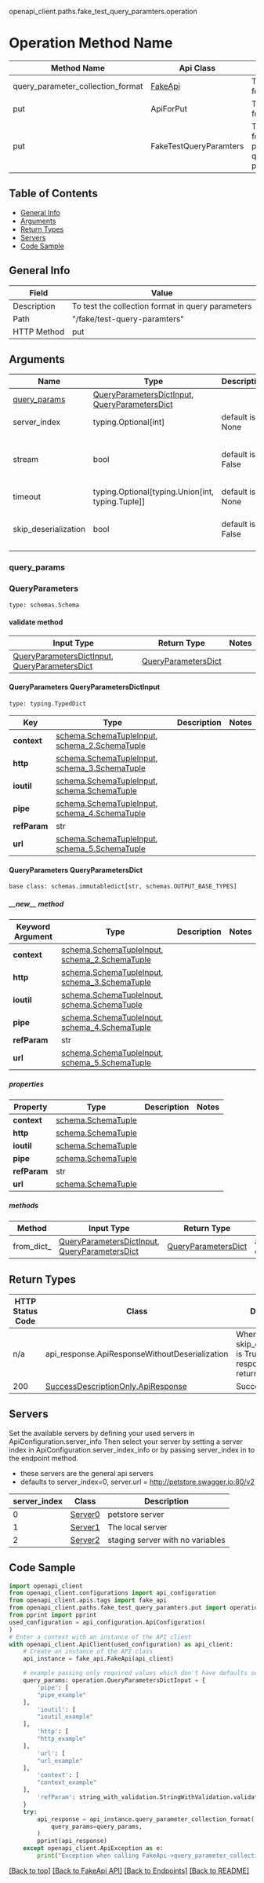 openapi_client.paths.fake_test_query_paramters.operation
# Operation Method Name

| Method Name | Api Class | Notes |
| ----------- | --------- | ----- |
| query_parameter_collection_format | [FakeApi](../../apis/tags/fake_api.md) | This api is only for tag=fake |
| put | ApiForPut | This api is only for this endpoint |
| put | FakeTestQueryParamters | This api is only for path=/fake/test-query-paramters |

## Table of Contents
- [General Info](#general-info)
- [Arguments](#arguments)
- [Return Types](#return-types)
- [Servers](#servers)
- [Code Sample](#code-sample)

## General Info
| Field | Value |
| ----- | ----- |
| Description | To test the collection format in query parameters |
| Path | "/fake/test-query-paramters" |
| HTTP Method | put |

## Arguments

Name | Type | Description  | Notes
------------- | ------------- | ------------- | -------------
[query_params](#query_params) | [QueryParametersDictInput](#queryparameters-queryparametersdictinput), [QueryParametersDict](#queryparameters-queryparametersdict) | |
server_index | typing.Optional[int] | default is None | Allows one to select a different [server](#servers). If not None, must be one of [0, 1, 2]
stream | bool | default is False | if True then the response.content will be streamed and loaded from a file like object. When downloading a file, set this to True to force the code to deserialize the content to a FileSchema file
timeout | typing.Optional[typing.Union[int, typing.Tuple]] | default is None | the timeout used by the rest client
skip_deserialization | bool | default is False | when True, headers and body will be unset and an instance of api_response.ApiResponseWithoutDeserialization will be returned
### query_params
### QueryParameters
```
type: schemas.Schema
```

#### validate method
Input Type | Return Type | Notes
------------ | ------------- | -------------
[QueryParametersDictInput](#queryparameters-queryparametersdictinput), [QueryParametersDict](#queryparameters-queryparametersdict) | [QueryParametersDict](#queryparameters-queryparametersdict) |

#### QueryParameters QueryParametersDictInput
```
type: typing.TypedDict
```
Key | Type |  Description | Notes
------------ | ------------- | ------------- | -------------
**context** | [schema.SchemaTupleInput](../../paths/fake_test_query_paramters/put/parameters/parameter_4/schema.md#schematupleinput), [schema_2.SchemaTuple](../../paths/fake_test_query_paramters/put/parameters/parameter_4/schema.md#schematuple) |  |
**http** | [schema.SchemaTupleInput](../../paths/fake_test_query_paramters/put/parameters/parameter_2/schema.md#schematupleinput), [schema_3.SchemaTuple](../../paths/fake_test_query_paramters/put/parameters/parameter_2/schema.md#schematuple) |  |
**ioutil** | [schema.SchemaTupleInput](../../paths/fake_test_query_paramters/put/parameters/parameter_1/schema.md#schematupleinput), [schema.SchemaTuple](../../paths/fake_test_query_paramters/put/parameters/parameter_1/schema.md#schematuple) |  |
**pipe** | [schema.SchemaTupleInput](../../paths/fake_test_query_paramters/put/parameters/parameter_0/schema.md#schematupleinput), [schema_4.SchemaTuple](../../paths/fake_test_query_paramters/put/parameters/parameter_0/schema.md#schematuple) |  |
**refParam** | str |  |
**url** | [schema.SchemaTupleInput](../../paths/fake_test_query_paramters/put/parameters/parameter_3/schema.md#schematupleinput), [schema_5.SchemaTuple](../../paths/fake_test_query_paramters/put/parameters/parameter_3/schema.md#schematuple) |  |

#### QueryParameters QueryParametersDict
```
base class: schemas.immutabledict[str, schemas.OUTPUT_BASE_TYPES]

```
##### &lowbar;&lowbar;new&lowbar;&lowbar; method
Keyword Argument | Type | Description | Notes
---------------- | ---- | ----------- | -----
**context** | [schema.SchemaTupleInput](../../paths/fake_test_query_paramters/put/parameters/parameter_4/schema.md#schematupleinput), [schema_2.SchemaTuple](../../paths/fake_test_query_paramters/put/parameters/parameter_4/schema.md#schematuple) |  |
**http** | [schema.SchemaTupleInput](../../paths/fake_test_query_paramters/put/parameters/parameter_2/schema.md#schematupleinput), [schema_3.SchemaTuple](../../paths/fake_test_query_paramters/put/parameters/parameter_2/schema.md#schematuple) |  |
**ioutil** | [schema.SchemaTupleInput](../../paths/fake_test_query_paramters/put/parameters/parameter_1/schema.md#schematupleinput), [schema.SchemaTuple](../../paths/fake_test_query_paramters/put/parameters/parameter_1/schema.md#schematuple) |  |
**pipe** | [schema.SchemaTupleInput](../../paths/fake_test_query_paramters/put/parameters/parameter_0/schema.md#schematupleinput), [schema_4.SchemaTuple](../../paths/fake_test_query_paramters/put/parameters/parameter_0/schema.md#schematuple) |  |
**refParam** | str |  |
**url** | [schema.SchemaTupleInput](../../paths/fake_test_query_paramters/put/parameters/parameter_3/schema.md#schematupleinput), [schema_5.SchemaTuple](../../paths/fake_test_query_paramters/put/parameters/parameter_3/schema.md#schematuple) |  |

##### properties
Property | Type | Description | Notes
-------- | ---- | ----------- | -----
**context** | [schema.SchemaTuple](../../paths/fake_test_query_paramters/put/parameters/parameter_4/schema.md#schematuple) |  |
**http** | [schema.SchemaTuple](../../paths/fake_test_query_paramters/put/parameters/parameter_2/schema.md#schematuple) |  |
**ioutil** | [schema.SchemaTuple](../../paths/fake_test_query_paramters/put/parameters/parameter_1/schema.md#schematuple) |  |
**pipe** | [schema.SchemaTuple](../../paths/fake_test_query_paramters/put/parameters/parameter_0/schema.md#schematuple) |  |
**refParam** | str |  |
**url** | [schema.SchemaTuple](../../paths/fake_test_query_paramters/put/parameters/parameter_3/schema.md#schematuple) |  |

##### methods
Method | Input Type | Return Type | Notes
------ | ---------- | ----------- | ------
from_dict_ | [QueryParametersDictInput](#queryparameters-queryparametersdictinput), [QueryParametersDict](#queryparameters-queryparametersdict) | [QueryParametersDict](#queryparameters-queryparametersdict) | a constructor

## Return Types

HTTP Status Code | Class | Description
------------- | ------------- | -------------
n/a | api_response.ApiResponseWithoutDeserialization | When skip_deserialization is True this response is returned
200 | [SuccessDescriptionOnly.ApiResponse](../../components/responses/response_success_description_only.md#apiresponse) | Success

## Servers

Set the available servers by defining your used servers in ApiConfiguration.server_info
Then select your server by setting a server index in ApiConfiguration.server_index_info or by
passing server_index in to the endpoint method.
- these servers are the general api servers
- defaults to server_index=0, server.url = http://petstore.swagger.io:80/v2

server_index | Class | Description
------------ | ----- | ------------
0 | [Server0](../../servers/server_0.md) | petstore server
1 | [Server1](../../servers/server_1.md) | The local server
2 | [Server2](../../servers/server_2.md) | staging server with no variables

## Code Sample

```python
import openapi_client
from openapi_client.configurations import api_configuration
from openapi_client.apis.tags import fake_api
from openapi_client.paths.fake_test_query_paramters.put import operation
from pprint import pprint
used_configuration = api_configuration.ApiConfiguration(
)
# Enter a context with an instance of the API client
with openapi_client.ApiClient(used_configuration) as api_client:
    # Create an instance of the API class
    api_instance = fake_api.FakeApi(api_client)

    # example passing only required values which don't have defaults set
    query_params: operation.QueryParametersDictInput = {
        'pipe': [
        "pipe_example"
    ],
        'ioutil': [
        "ioutil_example"
    ],
        'http': [
        "http_example"
    ],
        'url': [
        "url_example"
    ],
        'context': [
        "context_example"
    ],
        'refParam': string_with_validation.StringWithValidation.validate("refParam_example"),
    }
    try:
        api_response = api_instance.query_parameter_collection_format(
            query_params=query_params,
        )
        pprint(api_response)
    except openapi_client.ApiException as e:
        print("Exception when calling FakeApi->query_parameter_collection_format: %s\n" % e)
```

[[Back to top]](#top)
[[Back to FakeApi API]](../../apis/tags/fake_api.md)
[[Back to Endpoints]](../../../README.md#Endpoints) [[Back to README]](../../../README.md)